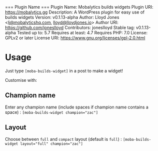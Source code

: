 === Plugin Name ===
Plugin Name: Mobalytics builds widgets
Plugin URI:  https://mobalytics.gg
Description: A WordPress plugin for easy use of builds widgets
Version:     v0.1.13-alpha
Author:      Lloyd Jones <lj@mobalyticshq.com, lloyd@lloydjones.io>
Author URI:  https://github.com/joneslloyd
Contributors: joneslloyd
Stable tag: v0.1.13-alpha
Tested up to: 5.7
Requires at least: 4.7
Requires PHP: 7.0
License: GPLv2 or later
License URI: https://www.gnu.org/licenses/gpl-2.0.html

# Usage

Just type `[moba-builds-widget]` in a post to make a widget!

Customise with:

## Champion name

Enter any champion name (include spaces if champion name contains a space) :
`[moba-builds-widget champion="zac"]`

## Layout

Choose between `full` and `compact` layout (default is `full`) :
`[moba-builds-widget layout="full" champion="zac"]`